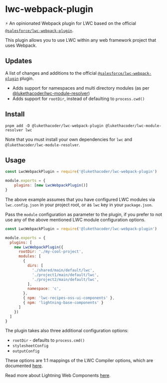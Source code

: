 # lwc-webpack-plugin

⚡ An opinionated Webpack plugin for LWC based on the official [`@salesforce/lwc-webpack-plugin`](https://github.com/salesforce/lwc-webpack-plugin).

This plugin allows you to use LWC within any web framework project that uses Webpack.

## Updates

A list of changes and additions to the official [`@salesforce/lwc-webpack-plugin`](https://github.com/salesforce/lwc-webpack-plugin) plugin.

- Adds support for namespaces and multi directory modules (as per [@lukethacoder/lwc-module-resolver](https://github.com/lukethacoder/lwc-module-resolver))
- Adds support for `rootDir`, instead of defaulting to `process.cwd()`

## Install

```
pnpm add -D @lukethacoder/lwc-webpack-plugin @lukethacoder/lwc-module-resolver lwc
```

Note that you must install your own dependencies for `lwc` and `@lukethacoder/lwc-module-resolver`.

## Usage

```javascript
const LwcWebpackPlugin = require('@lukethacoder/lwc-webpack-plugin')

module.exports = {
    plugins: [new LwcWebpackPlugin()]
}
```

The above example assumes that you have configured LWC modules via `lwc.config.json` in your project root, or as `lwc` key in your `package.json`.

Pass the `module` configuration as parameter to the plugin, if you prefer to not use any of the above mentioned LWC module configuration options.

```javascript
const LwcWebpackPlugin = require('@lukethacoder/lwc-webpack-plugin')

module.exports = {
  plugins: [
    new LwcWebpackPlugin({
      rootDir: './my-cool-project',
      modules: [
        {
          dirs: [
            './shared/main/default/lwc',
            './project1/main/default/lwc',
            './project2/main/default/lwc',
          ],
          namespace: 'c',
        },
        { npm: 'lwc-recipes-oss-ui-components' },
        { npm: 'lightning-base-components' }
      ]
    })
  ]
}
```

The plugin takes also three additional configuration options:

-   `rootDir` - defaults to `process.cmd()`
-   `stylesheetConfig`
-   `outputConfig`

These options are 1:1 mappings of the LWC Compiler options, which are documented [here](https://github.com/salesforce/lwc/tree/master/packages/%40lwc/compiler#apis).

Read more about Lightning Web Components [here](https://github.com/muenzpraeger/create-lwc-app).
